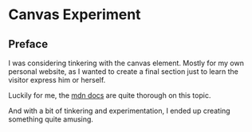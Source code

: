 # Canvas Experiment

<!-- Link to the work-in-progress pen right [here](). -->

## Preface

I was considering tinkering with the canvas element. Mostly for my own personal website, as I wanted to create a final section just to learn the visitor express him or herself.

Luckily for me, the [mdn docs](https://developer.mozilla.org/en-US/docs/Web/API/Canvas_API/Tutorial) are quite thorough on this topic.

And with a bit of tinkering and experimentation, I ended up creating something quite amusing.
